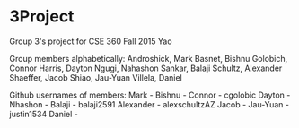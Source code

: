 # 3Project
Group 3's project for CSE 360 Fall 2015 Yao

Group members alphabetically:
Androshick, Mark
Basnet, Bishnu
Golobich, Connor
Harris, Dayton
Ngugi, Nahashon
Sankar, Balaji
Schultz, Alexander
Shaeffer, Jacob
Shiao, Jau-Yuan
Villela, Daniel

Github usernames of members:
Mark - 
Bishnu - 
Connor - cgolobic
Dayton - 
Nhashon - 
Balaji - balaji2591
Alexander - alexschultzAZ
Jacob - 
Jau-Yuan - justin1534
Daniel - 
